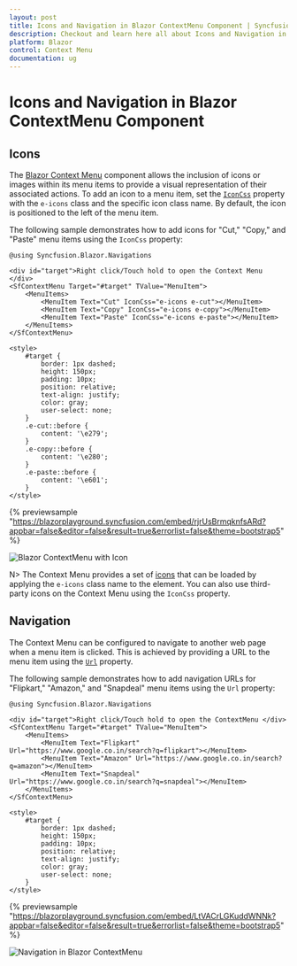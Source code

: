 ```yaml
---
layout: post
title: Icons and Navigation in Blazor ContextMenu Component | Syncfusion
description: Checkout and learn here all about Icons and Navigation in Syncfusion Blazor ContextMenu component and more.
platform: Blazor
control: Context Menu
documentation: ug
---
```


# Icons and Navigation in Blazor ContextMenu Component

## Icons

The [Blazor Context Menu](https://www.syncfusion.com/blazor-components/blazor-context-menu) component allows the inclusion of icons or images within its menu items to provide a visual representation of their associated actions. To add an icon to a menu item, set the [`IconCss`](https://help.syncfusion.com/cr/blazor/Syncfusion.Blazor.Navigations.MenuItem.html#Syncfusion_Blazor_Navigations_MenuItem_IconCss) property with the `e-icons` class and the specific icon class name. By default, the icon is positioned to the left of the menu item.

The following sample demonstrates how to add icons for "Cut," "Copy," and "Paste" menu items using the `IconCss` property:

```cshtml
@using Syncfusion.Blazor.Navigations

<div id="target">Right click/Touch hold to open the Context Menu </div>
<SfContextMenu Target="#target" TValue="MenuItem">
    <MenuItems>
        <MenuItem Text="Cut" IconCss="e-icons e-cut"></MenuItem>
        <MenuItem Text="Copy" IconCss="e-icons e-copy"></MenuItem>
        <MenuItem Text="Paste" IconCss="e-icons e-paste"></MenuItem>
    </MenuItems>
</SfContextMenu>

<style>
    #target {
        border: 1px dashed;
        height: 150px;
        padding: 10px;
        position: relative;
        text-align: justify;
        color: gray;
        user-select: none;
    }
    .e-cut::before {
        content: '\e279';
    }
    .e-copy::before {
        content: '\e280';
    }
    .e-paste::before {
        content: '\e601';
    }
</style>

```

{% previewsample "https://blazorplayground.syncfusion.com/embed/rjrUsBrmqknfsARd?appbar=false&editor=false&result=true&errorlist=false&theme=bootstrap5" %}

![Blazor ContextMenu with Icon](./images/blazor-contextmenu-icon.png)

N> The Context Menu provides a set of [icons](https://blazor.syncfusion.com/documentation/appearance/icons) that can be loaded by applying the `e-icons` class name to the element.
You can also use third-party icons on the Context Menu using the `IconCss` property.

## Navigation

The Context Menu can be configured to navigate to another web page when a menu item is clicked. This is achieved by providing a URL to the menu item using the [`Url`](https://help.syncfusion.com/cr/blazor/Syncfusion.Blazor.Navigations.MenuItem.html#Syncfusion_Blazor_Navigations_MenuItem_Url) property.

The following sample demonstrates how to add navigation URLs for "Flipkart," "Amazon," and "Snapdeal" menu items using the `Url` property:

```cshtml
@using Syncfusion.Blazor.Navigations

<div id="target">Right click/Touch hold to open the ContextMenu </div>
<SfContextMenu Target="#target" TValue="MenuItem">
    <MenuItems>
        <MenuItem Text="Flipkart" Url="https://www.google.co.in/search?q=flipkart"></MenuItem>
        <MenuItem Text="Amazon" Url="https://www.google.co.in/search?q=amazon"></MenuItem>
        <MenuItem Text="Snapdeal" Url="https://www.google.co.in/search?q=snapdeal"></MenuItem>
    </MenuItems>
</SfContextMenu>

<style>
    #target {
        border: 1px dashed;
        height: 150px;
        padding: 10px;
        position: relative;
        text-align: justify;
        color: gray;
        user-select: none;
    }
</style>

```

{% previewsample "https://blazorplayground.syncfusion.com/embed/LtVACrLGKuddWNNk?appbar=false&editor=false&result=true&errorlist=false&theme=bootstrap5" %}

![Navigation in Blazor ContextMenu](./images/blazor-contextmenu-navigation.png)